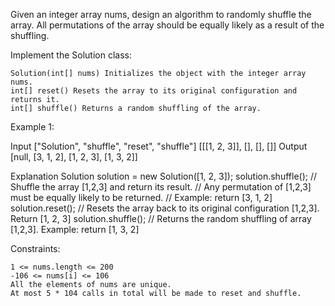 Given an integer array nums, design an algorithm to randomly shuffle the array. All permutations of the array should be equally likely as a result of the shuffling.

Implement the Solution class:

    Solution(int[] nums) Initializes the object with the integer array nums.
    int[] reset() Resets the array to its original configuration and returns it.
    int[] shuffle() Returns a random shuffling of the array.

 

Example 1:

Input
["Solution", "shuffle", "reset", "shuffle"]
[[[1, 2, 3]], [], [], []]
Output
[null, [3, 1, 2], [1, 2, 3], [1, 3, 2]]

Explanation
Solution solution = new Solution([1, 2, 3]);
solution.shuffle();    // Shuffle the array [1,2,3] and return its result.
                       // Any permutation of [1,2,3] must be equally likely to be returned.
                       // Example: return [3, 1, 2]
solution.reset();      // Resets the array back to its original configuration [1,2,3]. Return [1, 2, 3]
solution.shuffle();    // Returns the random shuffling of array [1,2,3]. Example: return [1, 3, 2]

Constraints:

    1 <= nums.length <= 200
    -106 <= nums[i] <= 106
    All the elements of nums are unique.
    At most 5 * 104 calls in total will be made to reset and shuffle.

